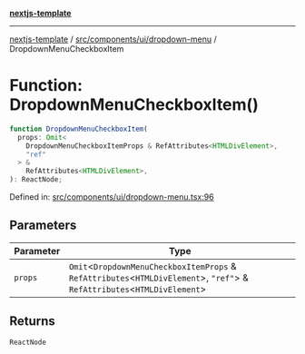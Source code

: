 [**nextjs-template**](../../../../../README.md)

---

[nextjs-template](../../../../../README.md) / [src/components/ui/dropdown-menu](../README.md) / DropdownMenuCheckboxItem

# Function: DropdownMenuCheckboxItem()

```ts
function DropdownMenuCheckboxItem(
  props: Omit<
    DropdownMenuCheckboxItemProps & RefAttributes<HTMLDivElement>,
    "ref"
  > &
    RefAttributes<HTMLDivElement>,
): ReactNode;
```

Defined in: [src/components/ui/dropdown-menu.tsx:96](https://github.com/Its-Satyajit/nextjs-template/blob/a020f2e64682696d16eea8be5c54d400aa09764e/src/components/ui/dropdown-menu.tsx#L96)

## Parameters

| Parameter | Type                                                                                                                           |
| --------- | ------------------------------------------------------------------------------------------------------------------------------ |
| `props`   | `Omit`\<`DropdownMenuCheckboxItemProps` & `RefAttributes`\<`HTMLDivElement`\>, `"ref"`\> & `RefAttributes`\<`HTMLDivElement`\> |

## Returns

`ReactNode`
